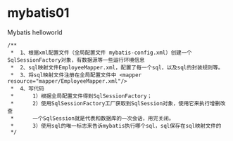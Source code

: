 # mybatis01
Mybatis helloworld


    /**
     *  1、根据xml配置文件（全局配置文件 mybatis-config.xml）创建一个SqlSessionFactory对象，有数据源等一些运行环境信息
     *  2、sql映射文件EmployeeMapper.xml，配置了每一个sql，以及sql的封装规则等。
     *  3、将sql映射文件注册在全局配置文件中 <mapper resource="mapper/EmployeeMapper.xml"/>
     *  4、写代码
     *      1）根据全局配置文件得到SqlSessionFactory；
     *      2）使用SqlSessionFactory工厂获取到SqlSession对象，使用它来执行增删改查
     *      一个SqlSession就是代表和数据库的一次会话，用完关闭。
     *      3）使用sql的唯一标志来告诉mybatis执行哪个sql，sql保存在sql映射文件的
     */
